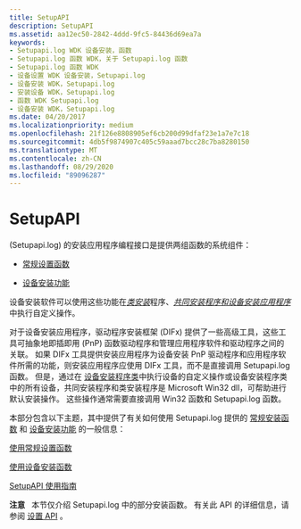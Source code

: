 ```yaml
---
title: SetupAPI
description: SetupAPI
ms.assetid: aa12ec50-2842-4ddd-9fc5-84436d69ea7a
keywords:
- Setupapi.log WDK 设备安装，函数
- Setupapi.log 函数 WDK，关于 Setupapi.log 函数
- Setupapi.log 函数 WDK
- 设备设置 WDK 设备安装，Setupapi.log
- 设备安装 WDK，Setupapi.log
- 安装设备 WDK，Setupapi.log
- 函数 WDK Setupapi.log
- 设备安装 WDK，Setupapi.log
ms.date: 04/20/2017
ms.localizationpriority: medium
ms.openlocfilehash: 21f126e8808905ef6cb200d99dfaf23e1a7e7c18
ms.sourcegitcommit: 4db5f9874907c405c59aaad7bcc28c7ba8280150
ms.translationtype: MT
ms.contentlocale: zh-CN
ms.lasthandoff: 08/29/2020
ms.locfileid: "89096287"
---
```

# <a name="setupapi"></a>SetupAPI


 (Setupapi.log) 的安装应用程序编程接口是提供两组函数的系统组件：

-   [常规设置函数](using-general-setup-functions.md)

-   [设备安装功能](using-device-installation-functions.md)

设备安装软件可以使用这些功能在[*类安装*](writing-class-installers-and-co-installers.md)程序、[*共同安装*](writing-a-co-installer.md)[*程序和设备安装应用程序*](writing-a-device-installation-application.md)中执行自定义操作。

对于设备安装应用程序，驱动程序安装框架 (DIFx) 提供了一些高级工具，这些工具可抽象地即插即用 (PnP) 函数驱动程序和管理应用程序软件和驱动程序之间的关联。 如果 DIFx 工具提供安装应用程序为设备安装 PnP 驱动程序和应用程序软件所需的功能，则安装应用程序应使用 DIFx 工具，而不是直接调用 Setupapi.log 函数。 但是，通过在 [设备安装程序类](./overview-of-device-setup-classes.md)中执行设备的自定义操作或设备安装程序类中的所有设备，共同安装程序和类安装程序是 Microsoft Win32 dll，可帮助进行默认安装操作。 这些操作通常需要直接调用 Win32 函数和 Setupapi.log 函数。

本部分包含以下主题，其中提供了有关如何使用 Setupapi.log 提供的 [常规安装函数](using-general-setup-functions.md) 和 [设备安装功能](using-device-installation-functions.md) 的一般信息：

[使用常规设置函数](using-general-setup-functions.md)

[使用设备安装函数](using-device-installation-functions.md)

[SetupAPI 使用指南](guidelines-for-using-setupapi.md)

**注意**   本节仅介绍 Setupapi.log 中的部分安装函数。 有关此 API 的详细信息，请参阅 [设置 API](/windows/desktop/SetupApi/setup-api-portal) 。

 

 


